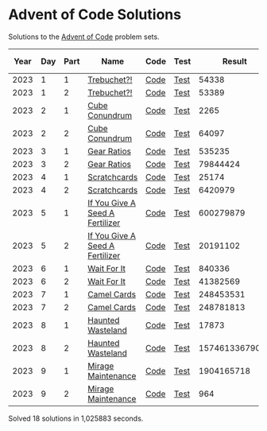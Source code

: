 # Advent of Code Solutions
Solutions to the [Advent of Code](https://adventofcode.com/) problem sets.



| Year | Day | Part | Name | Code | Test | Result | Time (ms) |
|------|-----|------|------|------|------|--------|-----------|
| 2023 | 1 | 1 | [Trebuchet?!](https://adventofcode.com/2023/day/1) | [Code](Solutions/src/main/java/pro/vinyard/adventofcode/soluce/year2023/day1/Day1Part1Solution.java) | [Test](Solutions/src/test/java/pro/vinyard/adventofcode/soluce/year2023/day1/Day1Part1SolutionTest.java) | 54338 | 1,317 |
| 2023 | 1 | 2 | [Trebuchet?!](https://adventofcode.com/2023/day/1) | [Code](Solutions/src/main/java/pro/vinyard/adventofcode/soluce/year2023/day1/Day1Part2Solution.java) | [Test](Solutions/src/test/java/pro/vinyard/adventofcode/soluce/year2023/day1/Day1Part2SolutionTest.java) | 53389 | 21,4281 |
| 2023 | 2 | 1 | [Cube Conundrum](https://adventofcode.com/2023/day/2) | [Code](Solutions/src/main/java/pro/vinyard/adventofcode/soluce/year2023/day2/Day2Part1Solution.java) | [Test](Solutions/src/test/java/pro/vinyard/adventofcode/soluce/year2023/day2/Day2Part1SolutionTest.java) | 2265 | 1,1212 |
| 2023 | 2 | 2 | [Cube Conundrum](https://adventofcode.com/2023/day/2) | [Code](Solutions/src/main/java/pro/vinyard/adventofcode/soluce/year2023/day2/Day2Part2Solution.java) | [Test](Solutions/src/test/java/pro/vinyard/adventofcode/soluce/year2023/day2/Day2Part2SolutionTest.java) | 64097 | 1,2545 |
| 2023 | 3 | 1 | [Gear Ratios](https://adventofcode.com/2023/day/3) | [Code](Solutions/src/main/java/pro/vinyard/adventofcode/soluce/year2023/day3/Day3Part1Solution.java) | [Test](Solutions/src/test/java/pro/vinyard/adventofcode/soluce/year2023/day3/Day3Part1SolutionTest.java) | 535235 | 17,2508 |
| 2023 | 3 | 2 | [Gear Ratios](https://adventofcode.com/2023/day/3) | [Code](Solutions/src/main/java/pro/vinyard/adventofcode/soluce/year2023/day3/Day3Part2Solution.java) | [Test](Solutions/src/test/java/pro/vinyard/adventofcode/soluce/year2023/day3/Day3Part2SolutionTest.java) | 79844424 | 12,0004 |
| 2023 | 4 | 1 | [Scratchcards](https://adventofcode.com/2023/day/4) | [Code](Solutions/src/main/java/pro/vinyard/adventofcode/soluce/year2023/day4/Day4Part1Solution.java) | [Test](Solutions/src/test/java/pro/vinyard/adventofcode/soluce/year2023/day4/Day4Part1SolutionTest.java) | 25174 | 5,3319 |
| 2023 | 4 | 2 | [Scratchcards](https://adventofcode.com/2023/day/4) | [Code](Solutions/src/main/java/pro/vinyard/adventofcode/soluce/year2023/day4/Day4Part2Solution.java) | [Test](Solutions/src/test/java/pro/vinyard/adventofcode/soluce/year2023/day4/Day4Part2SolutionTest.java) | 6420979 | 6,8598 |
| 2023 | 5 | 1 | [If You Give A Seed A Fertilizer](https://adventofcode.com/2023/day/5) | [Code](Solutions/src/main/java/pro/vinyard/adventofcode/soluce/year2023/day5/Day5Part1Solution.java) | [Test](Solutions/src/test/java/pro/vinyard/adventofcode/soluce/year2023/day5/Day5Part1SolutionTest.java) | 600279879 | 1,1217 |
| 2023 | 5 | 2 | [If You Give A Seed A Fertilizer](https://adventofcode.com/2023/day/5) | [Code](Solutions/src/main/java/pro/vinyard/adventofcode/soluce/year2023/day5/Day5Part2Solution.java) | [Test](Solutions/src/test/java/pro/vinyard/adventofcode/soluce/year2023/day5/Day5Part2SolutionTest.java) | 20191102 | 2,7307 |
| 2023 | 6 | 1 | [Wait For It](https://adventofcode.com/2023/day/6) | [Code](Solutions/src/main/java/pro/vinyard/adventofcode/soluce/year2023/day6/Day6Part1Solution.java) | [Test](Solutions/src/test/java/pro/vinyard/adventofcode/soluce/year2023/day6/Day6Part1SolutionTest.java) | 840336 | 0,0741 |
| 2023 | 6 | 2 | [Wait For It](https://adventofcode.com/2023/day/6) | [Code](Solutions/src/main/java/pro/vinyard/adventofcode/soluce/year2023/day6/Day6Part2Solution.java) | [Test](Solutions/src/test/java/pro/vinyard/adventofcode/soluce/year2023/day6/Day6Part2SolutionTest.java) | 41382569 | 823,9066 |
| 2023 | 7 | 1 | [Camel Cards](https://adventofcode.com/2023/day/7) | [Code](Solutions/src/main/java/pro/vinyard/adventofcode/soluce/year2023/day7/Day7Part1Solution.java) | [Test](Solutions/src/test/java/pro/vinyard/adventofcode/soluce/year2023/day7/Day7Part1SolutionTest.java) | 248453531 | 38,0713 |
| 2023 | 7 | 2 | [Camel Cards](https://adventofcode.com/2023/day/7) | [Code](Solutions/src/main/java/pro/vinyard/adventofcode/soluce/year2023/day7/Day7Part2Solution.java) | [Test](Solutions/src/test/java/pro/vinyard/adventofcode/soluce/year2023/day7/Day7Part2SolutionTest.java) | 248781813 | 37,9057 |
| 2023 | 8 | 1 | [Haunted Wasteland](https://adventofcode.com/2023/day/8) | [Code](Solutions/src/main/java/pro/vinyard/adventofcode/soluce/year2023/day8/Day8Part1Solution.java) | [Test](Solutions/src/test/java/pro/vinyard/adventofcode/soluce/year2023/day8/Day8Part1SolutionTest.java) | 17873 | 4,0175 |
| 2023 | 8 | 2 | [Haunted Wasteland](https://adventofcode.com/2023/day/8) | [Code](Solutions/src/main/java/pro/vinyard/adventofcode/soluce/year2023/day8/Day8Part2Solution.java) | [Test](Solutions/src/test/java/pro/vinyard/adventofcode/soluce/year2023/day8/Day8Part2SolutionTest.java) | 15746133679061 | 4,2422 |
| 2023 | 9 | 1 | [Mirage Maintenance](https://adventofcode.com/2023/day/9) | [Code](Solutions/src/main/java/pro/vinyard/adventofcode/soluce/year2023/day9/Day9Part1Solution.java) | [Test](Solutions/src/test/java/pro/vinyard/adventofcode/soluce/year2023/day9/Day9Part1SolutionTest.java) | 1904165718 | 23,9007 |
| 2023 | 9 | 2 | [Mirage Maintenance](https://adventofcode.com/2023/day/9) | [Code](Solutions/src/main/java/pro/vinyard/adventofcode/soluce/year2023/day9/Day9Part2Solution.java) | [Test](Solutions/src/test/java/pro/vinyard/adventofcode/soluce/year2023/day9/Day9Part2SolutionTest.java) | 964 | 23,3484 |

Solved 18 solutions in 1,025883 seconds.
